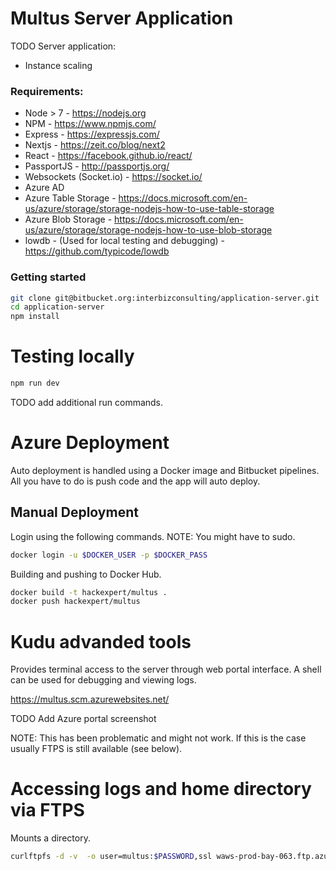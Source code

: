 # Multus Server Application

TODO Server application:

- Instance scaling

### Requirements:

- Node > 7 - https://nodejs.org
- NPM - https://www.npmjs.com/
- Express - https://expressjs.com/
- Nextjs - https://zeit.co/blog/next2
- React - https://facebook.github.io/react/
- PassportJS - http://passportjs.org/
- Websockets (Socket.io) - https://socket.io/
- Azure AD
- Azure Table Storage - https://docs.microsoft.com/en-us/azure/storage/storage-nodejs-how-to-use-table-storage
- Azure Blob Storage - https://docs.microsoft.com/en-us/azure/storage/storage-nodejs-how-to-use-blob-storage
- lowdb - (Used for local testing and debugging) - https://github.com/typicode/lowdb

### Getting started

```sh
git clone git@bitbucket.org:interbizconsulting/application-server.git
cd application-server
npm install
```

# Testing locally

```bash
npm run dev
```

TODO add additional run commands.

# Azure Deployment

Auto deployment is handled using a Docker image and Bitbucket pipelines.  All you have to do is push code and the app will auto deploy.

## Manual Deployment
Login using the following commands.  NOTE: You might have to sudo.

```sh
docker login -u $DOCKER_USER -p $DOCKER_PASS
```

Building and pushing to Docker Hub.

```sh
docker build -t hackexpert/multus .
docker push hackexpert/multus
```

# Kudu advanded tools

Provides terminal access to the server through web portal interface.  A shell can be used for debugging and viewing logs.

https://multus.scm.azurewebsites.net/

TODO Add Azure portal screenshot

NOTE:  This has been problematic and might not work.  If this is the case usually FTPS is still available (see below).

# Accessing logs and home directory via FTPS

Mounts a directory.

```bash
curlftpfs -d -v  -o user=multus:$PASSWORD,ssl waws-prod-bay-063.ftp.azurewebsites.windows.net $MOUNT_POINT
```

